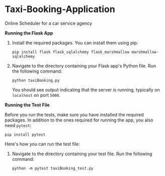 # Taxi-Booking-Application
Online Scheduler for a car service agency

**Running the Flask App**

1. Install the required packages. You can install them using pip:

    ```
    pip install flask flask_sqlalchemy flask_marshmallow marshmallow-sqlalchemy
    ```

2. Navigate to the directory containing your Flask app's Python file. Run the following command:

    ```
    python taxiBooking.py
    ```

    You should see output indicating that the server is running, typically on `localhost` on port `5000`.

**Running the Test File**

Before you run the tests, make sure you have installed the required packages. In addition to the ones required for running the app, you also need `pytest`:

```
pip install pytest
```

Here's how you can run the test file:

1. Navigate to the directory containing your test file. Run the following command:

    ```
    python -m pytest taxiBooking_test.py
    ```
